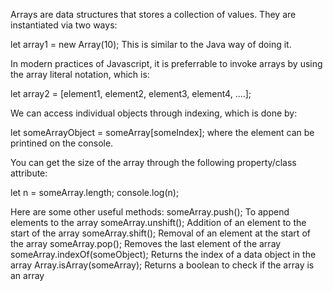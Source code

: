 Arrays are data structures that stores a collection of values. They are instantiated 
via two ways:

let array1 = new Array(10); This is similar to the Java way of doing it.

In modern practices of Javascript, it is preferrable to invoke arrays by
using the array literal notation, which is:

let array2 = [element1, element2, element3, element4, ....]; 

We can access individual objects through indexing, which is done by:

let someArrayObject = someArray[someIndex]; where the element can be printined on the console.

You can get the size of the array through the following property/class attribute: 

let n = someArray.length;
console.log(n);

Here are some other useful methods:
someArray.push(); To append elements to the array
someArray.unshift(); Addition of an element to the start of the array
someArray.shift(); Removal of an element at the start of the array
someArray.pop(); Removes the last element of the array
someArray.indexOf(someObject); Returns the index of a data object in the array
Array.isArray(someArray); Returns a boolean to check if the array is an array